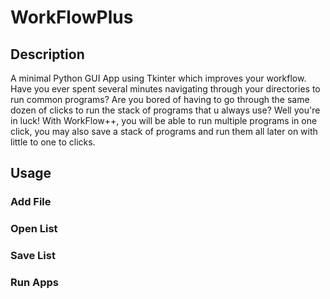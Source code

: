 # WorkFlowPlus

## Description
A minimal Python GUI App using Tkinter which improves your workflow. Have you ever spent several minutes navigating through your directories to run common programs? Are you bored of having to go through the same dozen of clicks to run the stack of programs that u always use? Well you're in luck! With WorkFlow++, you will be able to run multiple programs in one click, you may also save a stack of programs and run them all later on with little to one to clicks.
  
## Usage

### Add File 

### Open List

### Save List

### Run Apps
